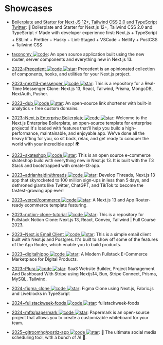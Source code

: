 # Showcases

- [Boilerplate and Starter for Next JS 12+, Tailwind CSS 2.0 and TypeScript Twitter](https://github.com/ixartz/Next-js-Boilerplate): 🚀 Boilerplate and Starter for Next.js 12+, Tailwind CSS 2.0 and TypeScript ⚡️ Made with developer experience first: Next.js + TypeScript + ESLint + Prettier + Husky + Lint-Staged + VSCode + Netlify + PostCSS + Tailwind CSS

- [taxonomy ![code](https://ng-tech.icu/assets/code.svg)](https://github.com/shadcn/taxonomy): An open source application built using the new router, server components and everything new in Next.js 13.

- [2022~Precedent ![code](https://ng-tech.icu/assets/code.svg) ![star](https://img.shields.io/github/stars/steven-tey/precedent)](https://github.com/steven-tey/precedent): Precedent is an opinionated collection of components, hooks, and utilities for your Next.js project.

- [2023~next13-messenger ![code](https://ng-tech.icu/assets/code.svg) ![star](https://img.shields.io/github/stars/AntonioErdeljac/next13-messenger)](https://github.com/AntonioErdeljac/next13-messenger): This is a repository for a Real-Time Messenger Clone: Next.js 13, React, Tailwind, Prisma, MongoDB, NextAuth, Pusher.

- [2023~dub ![code](https://ng-tech.icu/assets/code.svg) ![star](https://img.shields.io/github/stars/steven-tey/dub)](https://github.com/steven-tey/dub): An open-source link shortener with built-in analytics + free custom domains.

- [2023~Next.js Enterprise Boilerplate ![code](https://ng-tech.icu/assets/code.svg) ![star](https://img.shields.io/github/stars/Blazity/next-enterprise)](https://github.com/Blazity/next-enterprise): Welcome to the Next.js Enterprise Boilerplate, an open-source template for enterprise projects! It's loaded with features that'll help you build a high-performance, maintainable, and enjoyable app. We've done all the heavy lifting for you, so sit back, relax, and get ready to conquer the world with your incredible app! 🌍

- [2023~skateshop ![code](https://ng-tech.icu/assets/code.svg) ![star](https://img.shields.io/github/stars/sadmann7/skateshop)](https://github.com/sadmann7/skateshop): This is an open source e-commerce skateshop build with everything new in Next.js 13. It is built with the T3 Stack and bootstrapped with create-t3-app.

- [2023~adrianhajdin/threads ![code](https://ng-tech.icu/assets/code.svg) ![star](https://img.shields.io/github/stars/adrianhajdin/threads)](https://github.com/adrianhajdin/threads): Develop Threads, Next.js 13 app that skyrocketed to 100 million sign-ups in less than 5 days, and dethroned giants like Twitter, ChatGPT, and TikTok to become the fastest-growing app ever!

- [2023~vercel/commerce ![code](https://ng-tech.icu/assets/code.svg) ![star](https://img.shields.io/github/stars/vercel/commerce)](https://github.com/vercel/commerce): A Next.js 13 and App Router-ready ecommerce template featuring.

- [2023~notion-clone-tutorial ![code](https://ng-tech.icu/assets/code.svg) ![star](https://img.shields.io/github/stars/AntonioErdeljac/notion-clone-tutorial)](https://github.com/AntonioErdeljac/notion-clone-tutorial): This is a repository for Fullstack Notion Clone: Next.js 13, React, Convex, Tailwind | Full Course 2023.

- [2023~Next.js Email Client ![code](https://ng-tech.icu/assets/code.svg) ![star](https://img.shields.io/github/stars/leerob/nextjs-postgres-email-client)](https://github.com/leerob/nextjs-postgres-email-client): This is a simple email client built with Next.js and Postgres. It's built to show off some of the features of the App Router, which enable you to build products.

- [2023~digitalhippo ![code](https://ng-tech.icu/assets/code.svg) ![star](https://img.shields.io/github/stars/joschan21/digitalhippo)](https://github.com/joschan21/digitalhippo): A Modern Fullstack E-Commerce Marketplace for Digital Products.

- [2023~Plura ![code](https://ng-tech.icu/assets/code.svg) ![star](https://img.shields.io/github/stars/webprodigies/plura-production)](https://github.com/webprodigies/plura-production): SaaS Website Builder, Project Management And Dashboard With Stripe using Nextjs14, Bun, Stripe Connect, Prisma, MySQL, Tailwind.

- [2024~figma_clone ![code](https://ng-tech.icu/assets/code.svg) ![star](https://img.shields.io/github/stars/adrianhajdin/figma_clone)](https://github.com/adrianhajdin/figma_clone): Figma Clone using Next.js, Fabric.js and Liveblocks in TypeScript

- [2024~fullstackweek-foods ![code](https://ng-tech.icu/assets/code.svg) ![star](https://img.shields.io/github/stars/felipemotarocha/fullstackweek-foods)](https://github.com/felipemotarocha/fullstackweek-foods): fullstackweek-foods

- [2024~mfts/papermark ![code](https://ng-tech.icu/assets/code.svg) ![star](https://img.shields.io/github/stars/mfts/papermark)](https://github.com/mfts/papermark): Papermark is an open-source project that allows you to create a customizable whiteboard for your team.

- [2025~gitroomhq/postiz-app ![code](https://ng-tech.icu/assets/code.svg) ![star](https://img.shields.io/github/stars/gitroomhq/postiz-app)](https://github.com/gitroomhq/postiz-app): 📨 The ultimate social media scheduling tool, with a bunch of AI 🤖.
